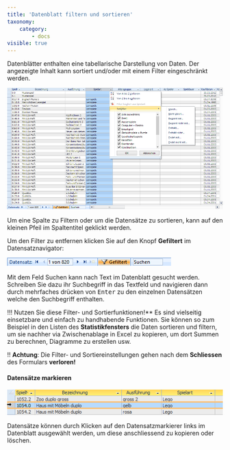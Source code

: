```yaml
---
title: 'Datenblatt filtern und sortieren'
taxonomy:
    category:
        - docs
visible: true
---
```


Datenblätter enthalten eine tabellarische Darstellung von Daten. Der angezeigte Inhalt kann sortiert und/oder mit einem Filter eingeschränkt werden.

![datenblatt](../../images/datenblatt.png)

Um eine Spalte zu Filtern oder um die Datensätze zu sortieren, kann auf den kleinen Pfeil im Spaltentitel geklickt werden.

Um den Filter zu entfernen klicken Sie auf den Knopf **Gefiltert** im Datensatznavigator:

![kopf-gefiltert](../../images/kopf-gefiltert.png)

Mit dem Feld Suchen kann nach Text im Datenblatt gesucht werden. Schreiben Sie dazu ihr Suchbegriff in das Textfeld und navigieren dann durch mehrfaches drücken von <kbd>Enter</kbd> zu den einzelnen Datensätzen welche den Suchbegriff enthalten.

!!! Nutzen Sie diese Filter- und Sortierfunktionen!** Es sind vielseitig einsetzbare und einfach zu handhabende Funktionen. Sie können so zum Beispiel in den Listen des **Statistikfensters** die Daten sortieren und filtern, um sie nachher via Zwischenablage in Excel zu kopieren, um dort Summen zu berechnen, Diagramme zu erstellen usw.

!! **Achtung**: Die Filter- und Sortiereinstellungen gehen nach dem **Schliessen** des Formulars **verloren!**

#### Datensätze markieren

![datensaetze-markieren](../../images/datensaetze-markieren.png)

Datensätze können durch Klicken auf den Datensatzmarkierer links im Datenblatt ausgewählt werden, um diese anschliessend zu kopieren oder löschen.
